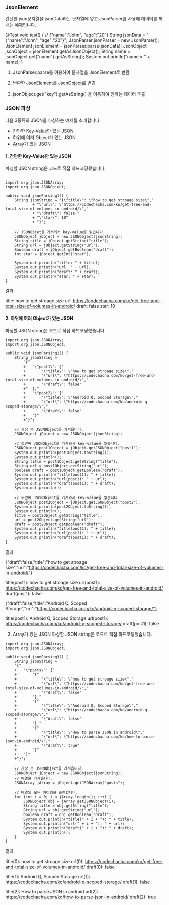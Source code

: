 
### JsonElement
간단한 json문자열을 jsonData라는 문자열에 넣고 JsonParser를 사용해 데이터를 꺼내는 예제입니다.

@Test
void test() {
    // {"name":"John", "age":"20"}
    String jsonData = "{\"name\":\"John\", \"age\":\"20\"}";
    JsonParser jsonParser = new JsonParser();
    JsonElement jsonElement = jsonParser.parse(jsonData);
    JsonObject jsonObject = jsonElement.getAsJsonObject();
    String name = jsonObject.get("name").getAsString();
    System.out.println("name = " + name);
}
 

1. JsonParser.parse를 이용하여 문자열을 JsonElement로 변환

2. 변환한 JsonElement를 JsonObject로 변경

3. jsonObject.get("key").getAsString() 을 이용하여 원하는 데이터 추출

 

### JSON 파싱
다음 3종류의 JSON을 파싱하는 예제를 소개합니다.

 - 간단한 Key-Value만 있는 JSON
 - 하위에 여러 Object가 있는 JSON
 - Array가 있는 JSON


#### 1. 간단한 Key-Value만 있는 JSON
파싱할 JSON string은 코드로 직접 하드코딩했습니다.

```

import org.json.JSONArray;
import org.json.JSONObject;

public void jsonParsing1() {
    String jsonString = "{\"title\": \"how to get stroage size\","
            + "\"url\": \"https://codechacha.com/ko/get-free-and-total-size-of-volumes-in-android/\","
            + "\"draft\": false,"
            + "\"star\": 10"
            + "}";

    // JSONObjet를 가져와서 key-value를 읽습니다.
    JSONObject jObject = new JSONObject(jsonString);
    String title = jObject.getString("title");
    String url = jObject.getString("url");
    Boolean draft = jObject.getBoolean("draft");
    int star = jObject.getInt("star");

    System.out.println("title: " + title);
    System.out.println("url: " + url);
    System.out.println("draft: " + draft);
    System.out.println("star: " + star);
}
```

결과

title: how to get stroage size
url: https://codechacha.com/ko/get-free-and-total-size-of-volumes-in-android/
draft: false
star: 10

#### 2. 하위에 여러 Object가 있는 JSON
파싱할 JSON string은 코드로 직접 하드코딩했습니다.

```
import org.json.JSONArray;
import org.json.JSONObject;

public void jsonParsing2() {
    String jsonString =
        "{"
        +   "\"post1\": {"
        +       "\"title\": \"how to get stroage size\","
        +       "\"url\": \"https://codechacha.com/ko/get-free-and-total-size-of-volumes-in-android/\","
        +       "\"draft\": false"
        +"  },"
        +   "\"post2\": {"
        +       "\"title\": \"Android Q, Scoped Storage\","
        +       "\"url\": \"https://codechacha.com/ko/android-q-scoped-storage/\","
        +       "\"draft\": false"
        +   "}"
        +"}";

    // 가장 큰 JSONObject를 가져옵니다.
    JSONObject jObject = new JSONObject(jsonString);

    // 첫번째 JSONObject를 가져와서 key-value를 읽습니다.
    JSONObject post1Object = jObject.getJSONObject("post1");
    System.out.println(post1Object.toString());
    System.out.println();
    String title = post1Object.getString("title");
    String url = post1Object.getString("url");
    boolean draft = post1Object.getBoolean("draft");
    System.out.println("title(post1): " + title);
    System.out.println("url(post1): " + url);
    System.out.println("draft(post1): " + draft);
    System.out.println();

    // 두번째 JSONObject를 가져와서 key-value를 읽습니다.
    JSONObject post2Object = jObject.getJSONObject("post2");
    System.out.println(post2Object.toString());
    System.out.println();
    title = post2Object.getString("title");
    url = post2Object.getString("url");
    draft = post2Object.getBoolean("draft");
    System.out.println("title(post1): " + title);
    System.out.println("url(post1): " + url);
    System.out.println("draft(post1): " + draft);
}
```
결과

{"draft":false,"title":"how to get stroage size","url":"https://codechacha.com/ko/get-free-and-total-size-of-volumes-in-android/"}

title(post1): how to get stroage size
url(post1): https://codechacha.com/ko/get-free-and-total-size-of-volumes-in-android/
draft(post1): false

{"draft":false,"title":"Android Q, Scoped Storage","url":"https://codechacha.com/ko/android-q-scoped-storage/"}

title(post1): Android Q, Scoped Storage
url(post1): https://codechacha.com/ko/android-q-scoped-storage/
draft(post1): false


3. Array가 있는 JSON
파싱할 JSON string은 코드로 직접 하드코딩했습니다.

```
import org.json.JSONArray;
import org.json.JSONObject;

public void jsonParsing3() {
    String jsonString =
    "{"
    +   "\"posts\": ["
    +       "{"
    +           "\"title\": \"how to get stroage size\","
    +           "\"url\": \"https://codechacha.com/ko/get-free-and-total-size-of-volumes-in-android/\","
    +           "\"draft\": false"
    +       "},"
    +       "{"
    +           "\"title\": \"Android Q, Scoped Storage\","
    +           "\"url\": \"https://codechacha.com/ko/android-q-scoped-storage/\","
    +           "\"draft\": false"
    +       "},"
    +       "{"
    +           "\"title\": \"How to parse JSON in android\","
    +           "\"url\": \"https://codechacha.com/ko/how-to-parse-json-in-android/\","
    +           "\"draft\": true"
    +       "}"
    +   "]"
    +"}";

    // 가장 큰 JSONObject를 가져옵니다.
    JSONObject jObject = new JSONObject(jsonString);
    // 배열을 가져옵니다.
    JSONArray jArray = jObject.getJSONArray("posts");

    // 배열의 모든 아이템을 출력합니다.
    for (int i = 0; i < jArray.length(); i++) {
        JSONObject obj = jArray.getJSONObject(i);
        String title = obj.getString("title");
        String url = obj.getString("url");
        boolean draft = obj.getBoolean("draft");
        System.out.println("title(" + i + "): " + title);
        System.out.println("url(" + i + "): " + url);
        System.out.println("draft(" + i + "): " + draft);
        System.out.println();
    }
}
```

결과

title(0): how to get stroage size
url(0): https://codechacha.com/ko/get-free-and-total-size-of-volumes-in-android/
draft(0): false

title(1): Android Q, Scoped Storage
url(1): https://codechacha.com/ko/android-q-scoped-storage/
draft(1): false

title(2): How to parse JSON in android
url(2): https://codechacha.com/ko/how-to-parse-json-in-android/
draft(2): true
